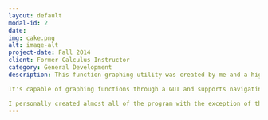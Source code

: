 ```yaml
---
layout: default
modal-id: 2
date: 
img: cake.png
alt: image-alt
project-date: Fall 2014
client: Former Calculus Instructor
category: General Development
description: This function graphing utility was created by me and a high school classmate named Joshua Ferrell during the August of 2014. This version of the application will only work on Windows.

It's capable of graphing functions through a GUI and supports navigating the rotation of a 2D equation about an axis in three dimensions. The escape key will close opened graphs - 3D graphs can be navigated using WASD for horizontal movement, and the Q and E keys to ascend and descend.

I personally created almost all of the program with the exception of the 3D camera navigation system (my contributions there were limited to debugging and tuning). The program was in Java - and uses the Lightweight Java Graphics Library (LWJGL) and an equation parsing library called exp4j.
---
```

